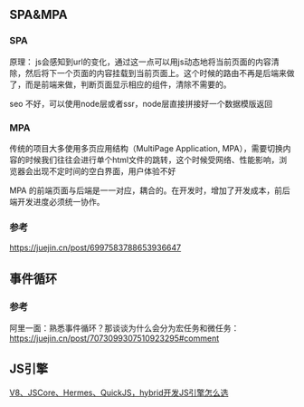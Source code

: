 ## SPA&MPA
### SPA

原理： js会感知到url的变化，通过这一点可以用js动态地将当前页面的内容清除，然后将下一个页面的内容挂载到当前页面上。这个时候的路由不再是后端来做了，而是前端来做，判断页面显示相应的组件，清除不需要的。


seo 不好，可以使用node层或者ssr，node层直接拼接好一个数据模版返回

### MPA

传统的项目大多使用多页应用结构（MultiPage Application, MPA），需要切换内容的时候我们往往会进行单个html文件的跳转，这个时候受网络、性能影响，浏览器会出现不定时间的空白界面，用户体验不好



MPA 的前端页面与后端是一一对应，耦合的。在开发时，增加了开发成本，前后端开发进度必须统一协作。



### 参考

https://juejin.cn/post/6997583788653936647



## 事件循环

### 参考

阿里一面：熟悉事件循环？那谈谈为什么会分为宏任务和微任务：https://juejin.cn/post/7073099307510923295#comment


## JS引擎

[V8、JSCore、Hermes、QuickJS，hybrid开发JS引擎怎么选](https://jishuin.proginn.com/p/763bfbd3c4e7)